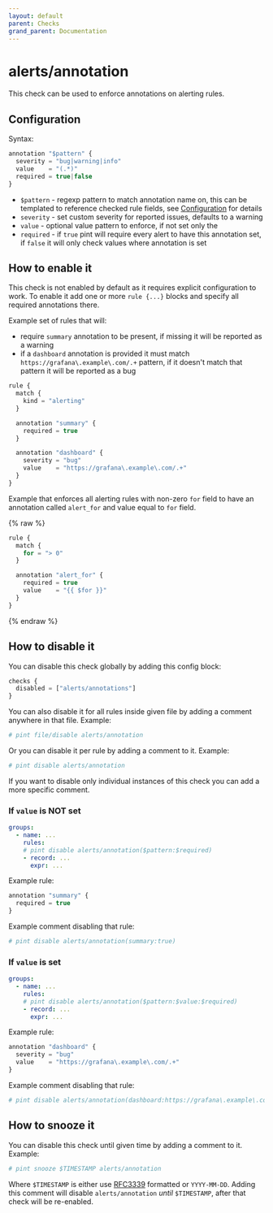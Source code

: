 ```yaml
---
layout: default
parent: Checks
grand_parent: Documentation
---
```


# alerts/annotation

This check can be used to enforce annotations on alerting rules.

## Configuration

Syntax:

```js
annotation "$pattern" {
  severity = "bug|warning|info"
  value    = "(.*)"
  required = true|false
}
```

- `$pattern` - regexp pattern to match annotation name on, this can be templated
  to reference checked rule fields, see [Configuration](../../configuration.md)
  for details
- `severity` - set custom severity for reported issues, defaults to a warning
- `value` - optional value pattern to enforce, if not set only the
- `required` - if `true` pint will require every alert to have this annotation set,
  if `false` it will only check values where annotation is set

## How to enable it

This check is not enabled by default as it requires explicit configuration
to work.
To enable it add one or more `rule {...}` blocks and specify all required
annotations there.

Example set of rules that will:

- require `summary` annotation to be present, if missing it will be reported as a warning
- if a `dashboard` annotation is provided it must match `https://grafana\.example\.com/.+`
  pattern, if it doesn't match that pattern it will be reported as a bug

```js
rule {
  match {
    kind = "alerting"
  }

  annotation "summary" {
    required = true
  }

  annotation "dashboard" {
    severity = "bug"
    value    = "https://grafana\.example\.com/.+"
  }
}
```

Example that enforces all alerting rules with non-zero `for` field to have an
annotation called `alert_for` and value equal to `for` field.

{% raw %}

```js
rule {
  match {
    for = "> 0"
  }

  annotation "alert_for" {
    required = true
    value    = "{{ $for }}"
  }
}
```

{% endraw %}

## How to disable it

You can disable this check globally by adding this config block:

```js
checks {
  disabled = ["alerts/annotations"]
}
```

You can also disable it for all rules inside given file by adding
a comment anywhere in that file. Example:

```yaml
# pint file/disable alerts/annotation
```

Or you can disable it per rule by adding a comment to it. Example:

```yaml
# pint disable alerts/annotation
```

If you want to disable only individual instances of this check
you can add a more specific comment.

### If `value` is NOT set

```yaml
groups:
  - name: ...
    rules:
    # pint disable alerts/annotation($pattern:$required)
    - record: ...
      expr: ...
```

Example rule:

```js
annotation "summary" {
  required = true
}
```

Example comment disabling that rule:

```yaml
# pint disable alerts/annotation(summary:true)
```

### If `value` is set

```yaml
groups:
  - name: ...
    rules:
    # pint disable alerts/annotation($pattern:$value:$required)
    - record: ...
      expr: ...
```

Example rule:

```js
annotation "dashboard" {
  severity = "bug"
  value    = "https://grafana\.example\.com/.+"
}
```

Example comment disabling that rule:

```yaml
# pint disable alerts/annotation(dashboard:https://grafana\.example\.com/.+:true)
```

## How to snooze it

You can disable this check until given time by adding a comment to it. Example:

```yaml
# pint snooze $TIMESTAMP alerts/annotation
```

Where `$TIMESTAMP` is either use [RFC3339](https://www.rfc-editor.org/rfc/rfc3339)
formatted  or `YYYY-MM-DD`.
Adding this comment will disable `alerts/annotation` *until* `$TIMESTAMP`, after that
check will be re-enabled.
